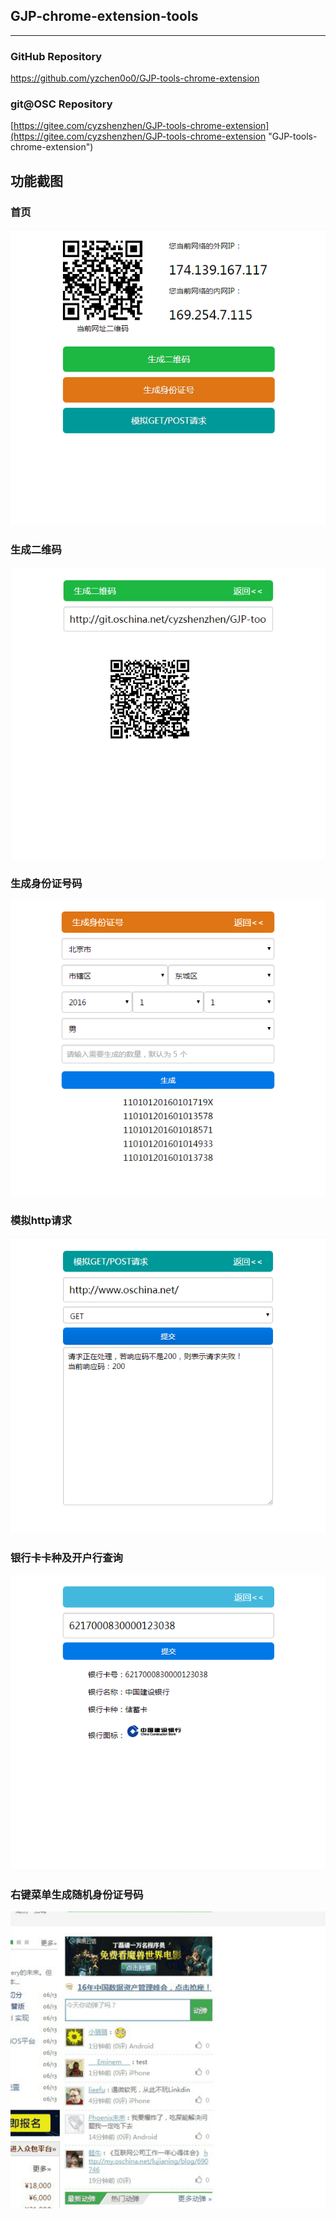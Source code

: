 ## GJP-chrome-extension-tools

***

### GitHub Repository
[https://github.com/yzchen0o0/GJP-tools-chrome-extension ](https://github.com/yzchen0o0/GJP-tools-chrome-extension  "GJP-tools-chrome-extension")

### git@OSC Repository
[https://gitee.com/cyzshenzhen/GJP-tools-chrome-extension](https://gitee.com/cyzshenzhen/GJP-tools-chrome-extension "GJP-tools-chrome-extension")


## 功能截图
### 首页
![](/png/home.png)
### 生成二维码
![](/png/qrcode.png)
### 生成身份证号码
![](/png/idcard.png)
### 模拟http请求
![](/png/httprequest.png)
### 银行卡卡种及开户行查询
![](/png/bankcard.png)
### 右键菜单生成随机身份证号码
![](/png/right-menu-idcard.gif)


